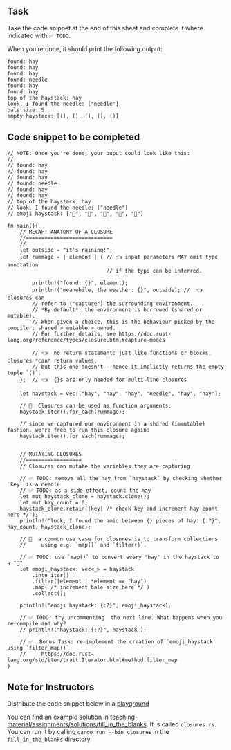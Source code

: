 Task
----

Take the code snippet at the end of this sheet and complete it where
indicated with `✅ TODO`.

When you’re done, it should print the following output:

    found: hay
    found: hay
    found: hay
    found: needle
    found: hay
    found: hay
    top of the haystack: hay
    look, I found the needle: ["needle"]
    bale size: 5
    empty haystack: [(), (), (), (), ()]

Code snippet to be completed
----

    // NOTE: Once you're done, your ouput could look like this:
    //
    // found: hay
    // found: hay
    // found: hay
    // found: needle
    // found: hay
    // found: hay
    // top of the haystack: hay
    // look, I found the needle: ["needle"]
    // emoji haystack: ["🌾", "🌾", "🌾", "🌾", "🌾"]

    fn main(){
        // RECAP: ANATOMY OF A CLOSURE
        //============================
        //
        let outside = "it's raining!";
        let rummage = | element | { // 👈 input parameters MAY omit type annotation
                                    // if the type can be inferred.

            println!("found: {}", element);
            println!("meanwhile, the weather: {}", outside); //  👈 closures can
            // refer to ("capture") the surrounding environment.
            // *By default*, the environment is borrowed (shared or mutable).
            // When given a choice, this is the behaviour picked by the compiler: shared > mutable > owned.
            // For further details, see https://doc.rust-lang.org/reference/types/closure.html#capture-modes

            // 👈  no return statement: just like functions or blocks, closures *can* return values,
            // but this one doesn't - hence it implictly returns the empty tuple `()`.
        };  // 👈  {}s are only needed for multi-line closures

        let haystack = vec!["hay", "hay", "hay", "needle", "hay", "hay"];

        // 👀  Closures can be used as function arguments.
        haystack.iter().for_each(rummage);

        // since we captured our environment in a shared (immutable) fashion, we're free to run this closure again:
        haystack.iter().for_each(rummage);


        // MUTATING CLOSURES
        //==================
        // Closures can mutate the variables they are capturing

        // ✅ TODO: remove all the hay from `haystack` by checking whether `key` is a needle
        // ✅ TODO: as a side effect, count the hay
        let mut haystack_clone = haystack.clone();
        let mut hay_count = 0;
        haystack_clone.retain(|key| /* check key and increment hay count here */ );
        println!("look, I found the amid between {} pieces of hay: {:?}", hay_count, haystack_clone);

        // 👀  a common use case for closures is to transform collections
        //     using e.g. `map()` and `filter()`.

        // ✅ TODO: use `map()` to convert every "hay" in the haystack to a "🌾"
        let emoji_haystack: Vec<_> = haystack
            .into_iter()
            .filter(|element | *element == "hay")
            .map( /* increment bale size here */ )
            .collect();

        println!("emoji haystack: {:?}", emoji_haystack);

        // ✅ TODO: try uncommenting  the next line. What happens when you re-compile and why?
        // println!("haystack: {:?}", haystack );

        // ✅  Bonus Task: re-implement the creation of `emoji_haystack` using `filter_map()`
        //     https://doc.rust-lang.org/std/iter/trait.Iterator.html#method.filter_map
    }

Note for Instructors
----

Distribute the code snippet below in a
[playground](https://play.rust-lang.org)

You can find an example solution in
[teaching-material/assignments/solutions/fill\_in\_the\_blanks](https://github.com/ferrous-systems/teaching-material/tree/main/assignments/solutions/fill_in_the_blanks).
It is called `closures.rs`. You can run it by calling
`cargo run --bin closures` in the `fill_in_the_blanks` directory.
